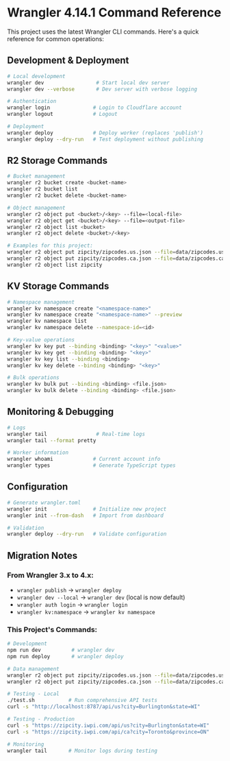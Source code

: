 # Wrangler 4.14.1 Command Reference

This project uses the latest Wrangler CLI commands. Here's a quick reference for common operations:

## Development & Deployment

```bash
# Local development
wrangler dev                 # Start local dev server
wrangler dev --verbose       # Dev server with verbose logging

# Authentication  
wrangler login              # Login to Cloudflare account
wrangler logout             # Logout

# Deployment
wrangler deploy             # Deploy worker (replaces 'publish')
wrangler deploy --dry-run   # Test deployment without publishing
```

## R2 Storage Commands

```bash
# Bucket management
wrangler r2 bucket create <bucket-name>
wrangler r2 bucket list
wrangler r2 bucket delete <bucket-name>

# Object management
wrangler r2 object put <bucket>/<key> --file=<local-file>
wrangler r2 object get <bucket>/<key> --file=<output-file>
wrangler r2 object list <bucket>
wrangler r2 object delete <bucket>/<key>

# Examples for this project:
wrangler r2 object put zipcity/zipcodes.us.json --file=data/zipcodes.us.json
wrangler r2 object put zipcity/zipcodes.ca.json --file=data/zipcodes.ca.json
wrangler r2 object list zipcity
```

## KV Storage Commands

```bash
# Namespace management
wrangler kv namespace create "<namespace-name>"
wrangler kv namespace create "<namespace-name>" --preview
wrangler kv namespace list
wrangler kv namespace delete --namespace-id=<id>

# Key-value operations
wrangler kv key put --binding <binding> "<key>" "<value>"
wrangler kv key get --binding <binding> "<key>"
wrangler kv key list --binding <binding>
wrangler kv key delete --binding <binding> "<key>"

# Bulk operations
wrangler kv bulk put --binding <binding> <file.json>
wrangler kv bulk delete --binding <binding> <file.json>
```

## Monitoring & Debugging

```bash
# Logs
wrangler tail                # Real-time logs
wrangler tail --format pretty

# Worker information
wrangler whoami             # Current account info
wrangler types              # Generate TypeScript types
```

## Configuration

```bash
# Generate wrangler.toml
wrangler init               # Initialize new project
wrangler init --from-dash   # Import from dashboard

# Validation
wrangler deploy --dry-run   # Validate configuration
```

## Migration Notes

### From Wrangler 3.x to 4.x:
- `wrangler publish` → `wrangler deploy`
- `wrangler dev --local` → `wrangler dev` (local is now default)
- `wrangler auth login` → `wrangler login`
- `wrangler kv:namespace` → `wrangler kv namespace`

### This Project's Commands:
```bash
# Development
npm run dev          # wrangler dev
npm run deploy       # wrangler deploy

# Data management
wrangler r2 object put zipcity/zipcodes.us.json --file=data/zipcodes.us.json
wrangler r2 object put zipcity/zipcodes.ca.json --file=data/zipcodes.ca.json

# Testing - Local
./test.sh           # Run comprehensive API tests
curl -s "http://localhost:8787/api/us?city=Burlington&state=WI"

# Testing - Production
curl -s "https://zipcity.iwpi.com/api/us?city=Burlington&state=WI"
curl -s "https://zipcity.iwpi.com/api/ca?city=Toronto&province=ON"

# Monitoring
wrangler tail       # Monitor logs during testing
```
